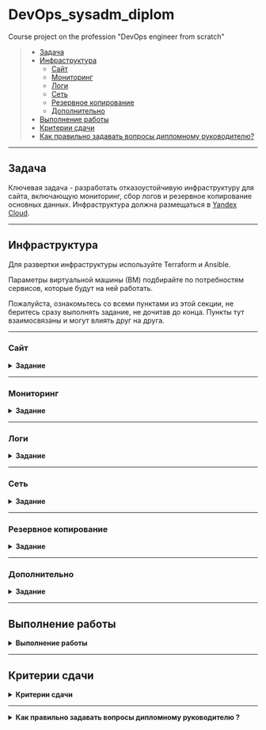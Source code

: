 # DevOps_sysadm_diplom
Course project on the profession "DevOps engineer from scratch"

>* [Задача](#Задача)
>* [Инфраструктура](#Инфраструктура)
>    * [Сайт](#Сайт)
>    * [Мониторинг](#Мониторинг)
>    * [Логи](#Логи)
>    * [Сеть](#Сеть)
>    * [Резервное копирование](#Резервное-копирование)
>    * [Дополнительно](#Дополнительно)
>* [Выполнение работы](#Выполнение-работы)
>* [Критерии сдачи](#Критерии-сдачи)
>* [Как правильно задавать вопросы дипломному руководителю?](#Как-правильно-задавать-вопросы-дипломному-руководителю?)

---
## Задача
Ключевая задача - разработать отказоустойчивую инфраструктуру для сайта, включающую мониторинг, сбор логов и резервное копирование основных данных. Инфраструктура должна размещаться в [Yandex Cloud](https://cloud.yandex.com/).

---
## Инфраструктура
Для развертки инфраструктуры используйте Terraform и Ansible.

Параметры виртуальной машины (ВМ) подбирайте по потребностям сервисов, которые будут на ней работать.

Пожалуйста, ознакомьтесь со всеми пунктами из этой секции, не беритесь сразу выполнять задание, не дочитав до конца. Пункты тут взаимосвязаны и могут влиять друг на друга.

---
### Сайт

<details><summary><b>Задание</b></summary>

>Создайте две ВМ в разных зонах, установите на них сервер nginx, если его там нет. ОС и содержимое ВМ должно быть идентичным, это будут наши web-сервера.
>
>Используйте набор статичных файлов для сайта. Можно переиспользовать сайт из домашнего задания.
>
>Создайте [Target Group](https://cloud.yandex.com/docs/application-load-balancer/concepts/target-group), включите в нее две созданных ВМ.
>
>Создайте [Backend Group](https://cloud.yandex.com/docs/application-load-balancer/concepts/backend-group), настройте backends на target group ранее созданную. Настройте healthcheck на корень (/) и порт 80, протокол HTTP
>
>Создайте [HTTP router](https://cloud.yandex.com/docs/application-load-balancer/concepts/http-router). Путь укажите - /, backend group - созданную ранее.
>
>Создайте [Application load balancer](https://cloud.yandex.com/en/docs/application-load-balancer/) для распределения трафика на web-сервера, созданные ранее. Укажите HTTP router созданный ранее, задайте listener тип auto, порт 80.
>
>Протестируйте сайт
>`curl -v <публичный IP балансера>:80`

</details>

---
### Мониторинг

<details><summary><b>Задание</b></summary>
>
>Создайте ВМ, разверните на ней Prometheus. На каждую ВМ из web серверов установите Node Exporter и [Nginx Log Exporter](https://github.com/martin-helmich/prometheus-nginxlog-exporter). Настройте Prometheus на сбор метрик с этих exporter.
>
>Создайте ВМ, установите туда Grafana. Настройте ее на взаимодейтсвие с ранее развернутым Prometheus. Настройте дешборды с отображением метрик, минимальный набор - Utilization, Saturation, Errors для CPU, RAM, диски, сеть, http_response_count_total, http_response_size_bytes. Добавьте необходимые [tresholds](https:/>
>

</details>

---
### Логи

<details><summary><b>Задание</b></summary>
>
>Cоздайте ВМ, разверните на ней Elasticsearch. Установите filebeat в ВМ к web-серверам, настройте на отправку access.log, error.log nginx в Elasticsearch.
>
>Создайте ВМ, разверните на ней Kibana, сконфигурируйте соединение с Elasticsearch.
>

</details>

---
### Сеть

<details><summary><b>Задание</b></summary>
>
>Разверните один VPC. Сервера web, Prometheus, Elasticsearch поместите в приватные подсети. Сервера Grafana, Kibana, application load balancer определите в публичную подсеть.
>
>Настройте [Security Groups](https://cloud.yandex.com/docs/vpc/concepts/security-groups) соответствующих сервисов на входящий трафик только к нужным портам.
>
>Настройте ВМ с публичным адресом, в которой будет открыт только один порт - ssh. Настройте все security groups на разрешение входящего ssh из этой security group. Эта вм будет реализовывать концепцию bastion host. Потом можно будет подключаться по ssh ко всем хостам через этот хост.
>

</details>

---
### Резервное копирование

<details><summary><b>Задание</b></summary>
>
>Создайте snapshot дисков всех ВМ. Ограничьте время жизни snaphot в неделю. Сами snaphot настройте на ежедневное копирование.
>

</details>

---
### Дополнительно

<details><summary><b>Задание</b></summary>
>
>Не входит в минимальные требования.
>- Для Prometheus можно реализовать альтернативный способ хранения данных - в базе данных PpostgreSQL. Используйте [Yandex Managed Service for PostgreSQL](https://cloud.yandex.com/en-ru/services/managed-postgresql). Разверните кластер из двух нод с автоматическим failover. Воспользуйтесь адаптером с https://github.>
>- Вместо конкретных ВМ, которые входят в target group можно создать [Instance Group](https://cloud.yandex.com/en/docs/compute/concepts/instance-groups/), для которой настройте следующие правила автоматического горизонтального масштабирования: минимальное количество ВМ на зону - 1, максимальный размер группы - 3.
>- Можно добавить в Grafana оповещения с помощью Grafana alerts. Как вариант, можно также установить Alertmanager в ВМ к Prometheus, настроить оповещения через него.
>- В Elasticsearch добавьте мониторинг логов самого себя, Kibana, Prometheus, Grafana через filebeat. Можно использовать logstash тоже.
>- Воспользуйтесь Yandex Certificate Manager, выпустите сертификат для сайта, если есть доменное имя. Перенастройте работу балансера на HTTPS, при этом нацелен он будет на HTTP web серверов.
>

</details>

---
## Выполнение работы

<details><summary><b>Выполнение работы</b></summary>
>
>На этом этапе вы непосредственно выполняете работу. При этом вы можете консультироваться с руководителем по поводу вопросов, требующих уточнения.
>
>⚠ В случае недоступности ресурсов Elastic для скачивания рекомендуется разворачивать сервисы с помощью docker контейнеров, основанных на официальных образах.
>
>**Важно**: Еще можно задавать вопросы по поводу того, как реализовать ту или иную функциональность. И руководитель же определяет, правильно вы её реализовали или нет. Любые вопросы, которые не освещены в данном документе, стоит уточнять у руководителя. Если его требования/указания расходятся с указанными в данном >
>

</details>

---
## Критерии сдачи

<details><summary><b>Критерии сдачи</b></summary>
>
>- Инфраструктура отвечает минимальным требованиям, описанным в [Задаче](#Задача).
>- Предоставлен доступ ко всем ресурсам, у которых предполагается веб-страница - сайт, Kibana, Grafanа.
>- Для ресурсов, к которым предоставить доступ проблематично, предоставлен скриншоты, команды, stdout, stderr, подтверждающий работу ресурса.
>- Работа выполнена в [Google Docs](https://docs.google.com/), разрешен доступ по ссылке.
>- Работа оформлена так, чтобы были понятны ваши решения и компромиссы.
>- Если использованы дополнительные репозитории, то доступ к ним открыт (публичный репозиторий)
>

</details>

---
<details><summary><b>Как правильно задавать вопросы дипломному руководителю ?</b></summary>

## Как правильно задавать вопросы дипломному руководителю?

>Что поможет решить большинство частых проблем:
>
>1. Попробовать найти ответ сначала самостоятельно в интернете или в материалах курса и только после этого спрашивать у дипломного руководителя. Скилл поиска ответов пригодится вам в профессиональной деятельности.
>2. Если вопросов больше одного, то присылайте их в виде нумерованного списка. Так дипломному руководителю будет проще отвечать на каждый из них.
>3. При необходимости прикрепите к вопросу скриншоты и стрелочкой покажите, где не получается. Программу для этого можно скачать здесь https://app.prntscr.com/ru/
>
>Что может стать источником проблем:
>
>1. Вопросы вида «Ничего не работает. Не запускается. Всё сломалось». Дипломный руководитель не сможет ответить на такой вопрос без дополнительных уточнений. Цените своё время и время других.
>2. Откладывание выполнения курсового проекта на последний момент.
>3. Ожидание моментального ответа на свой вопрос. Дипломные руководители - работающие инженеры, которые занимаются, кроме преподавания, своими проектами. Их время ограничено, поэтому постарайтесь задавать правильные вопросы, чтобы получать быстрые ответы :)
>

</details>
